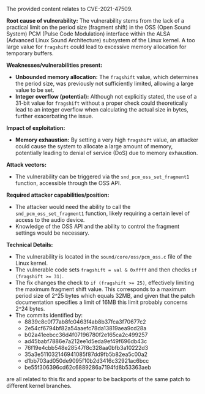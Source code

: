 The provided content relates to CVE-2021-47509.

**Root cause of vulnerability:**
The vulnerability stems from the lack of a practical limit on the period size (fragment shift) in the OSS (Open Sound System) PCM (Pulse Code Modulation) interface within the ALSA (Advanced Linux Sound Architecture) subsystem of the Linux kernel. A too large value for `fragshift` could lead to excessive memory allocation for temporary buffers.

**Weaknesses/vulnerabilities present:**
- **Unbounded memory allocation:** The `fragshift` value, which determines the period size, was previously not sufficiently limited, allowing a large value to be set.
- **Integer overflow (potential):** Although not explicitly stated, the use of a 31-bit value for `fragshift` without a proper check could theoretically lead to an integer overflow when calculating the actual size in bytes, further exacerbating the issue.

**Impact of exploitation:**
- **Memory exhaustion:** By setting a very high `fragshift` value, an attacker could cause the system to allocate a large amount of memory, potentially leading to denial of service (DoS) due to memory exhaustion.

**Attack vectors:**
- The vulnerability can be triggered via the `snd_pcm_oss_set_fragment1` function, accessible through the OSS API.

**Required attacker capabilities/position:**
- The attacker would need the ability to call the `snd_pcm_oss_set_fragment1` function, likely requiring a certain level of access to the audio device.
- Knowledge of the OSS API and the ability to control the fragment settings would be necessary.

**Technical Details:**
- The vulnerability is located in the `sound/core/oss/pcm_oss.c` file of the Linux kernel.
- The vulnerable code sets `fragshift = val & 0xffff` and then checks `if (fragshift >= 31)`.
- The fix changes the check to `if (fragshift >= 25)`, effectively limiting the maximum fragment shift value. This corresponds to a maximum period size of 2^25 bytes which equals 32MB, and given that the patch documentation specifies a limit of 16MB this limit probably concerns 2^24 bytes.
- The commits identified by:
  - 8839c8c0f77ab8fc0463f4ab8b37fca3f70677c2
  - 2e54cf6794bf82a54aaefc78da13819aea9cd28a
  - b02a41eebcc36d4f07196780f2e165ca2c499257
  - ad45babf7886e7a212ee1d5eda9ef49f696db43c
  - 76f19e4cbb548e28547f8c328aa0bfb3a10222d3
  - 35a3e511032146941085f87dd9fb5b82ea5c00a2
  - d1bb703ad050de9095f10b2d3416c32921ac6bcc
  - be55f306396cd62c6889286a7194fd8b53363aeb

are all related to this fix and appear to be backports of the same patch to different kernel branches.